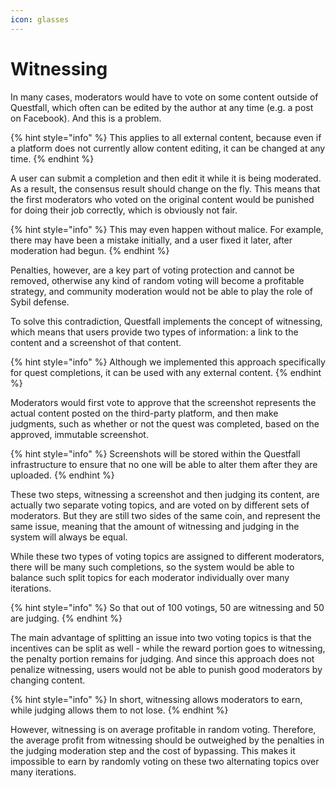```yaml
---
icon: glasses
---
```


# Witnessing

In many cases, moderators would have to vote on some content outside of Questfall, which often can be edited by the author at any time (e.g. a post on Facebook). And this is a problem.

{% hint style="info" %}
This applies to all external content, because even if a platform does not currently allow content editing, it can be changed at any time.
{% endhint %}

A user can submit a completion and then edit it while it is being moderated. As a result, the consensus result should change on the fly. This means that the first moderators who voted on the original content would be punished for doing their job correctly, which is obviously not fair.

{% hint style="info" %}
This may even happen without malice. For example, there may have been a mistake initially, and a user fixed it later, after moderation had begun.&#x20;
{% endhint %}

Penalties, however, are a key part of voting protection and cannot be removed, otherwise any kind of random voting will become a profitable strategy, and community moderation would not be able to play the role of Sybil defense.

To solve this contradiction, Questfall implements the concept of witnessing, which means that users provide two types of information: a link to the content and a screenshot of that content.

{% hint style="info" %}
Although we implemented this approach specifically for quest completions, it can be used with any external content.
{% endhint %}

Moderators would first vote to approve that the screenshot represents the actual content posted on the third-party platform, and then make judgments, such as whether or not the quest was completed, based on the approved, immutable screenshot.

{% hint style="info" %}
Screenshots will be stored within the Questfall infrastructure to ensure that no one will be able to alter them after they are uploaded.
{% endhint %}

These two steps, witnessing a screenshot and then judging its content, are actually two separate voting topics, and are voted on by different sets of moderators. But they are still two sides of the same coin, and represent the same issue, meaning that the amount of witnessing and judging in the system will always be equal.

While these two types of voting topics are assigned to different moderators, there will be many such completions, so the system would be able to balance such split topics for each moderator individually over many iterations.

{% hint style="info" %}
So that out of 100 votings, 50 are witnessing and 50 are judging.
{% endhint %}

The main advantage of splitting an issue into two voting topics is that the incentives can be split as well - while the reward portion goes to witnessing, the penalty portion remains for judging. And since this approach does not penalize witnessing, users would not be able to punish good moderators by changing content.

{% hint style="info" %}
In short, witnessing allows moderators to earn, while judging allows them to not lose.
{% endhint %}

However, witnessing is on average profitable in random voting. Therefore, the average profit from witnessing should be outweighed by the penalties in the judging moderation step and the cost of bypassing. This makes it impossible to earn by randomly voting on these two alternating topics over many iterations.
